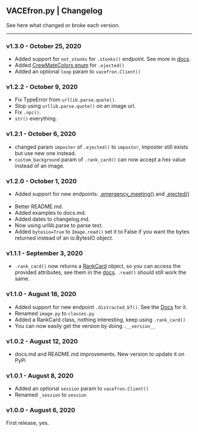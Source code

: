 ## VACEfron.py | Changelog
See here what changed or broke each version.

---

### v1.3.0 - October 25, 2020
- Added support for `not_stonks` for `.stonks()` endpoint. See more in [docs](docs.md#await-vac_apistonksuser-not_stonks).
- Added [CrewMateColors enum](docs.md#crewmatecolors) for `.ejected()`
- Added an optional `loop` param to `vacefron.Client()`

### v1.2.2 - October 9, 2020
- Fix TypeError from `urllib.parse.quote()`.
- Stop using `urllib.parse.quote()` on an image url.
- Fix `.npc()`.
- `str()` everything.

### v1.2.1 - October 6, 2020
- changed param `imposter` of `.ejected()` to `impostor`, imposter still exists but use new one instead.
- `custom_background` param of `.rank_card()`  can now accept a hex value instead of an image.

### v1.2.0 - October 1, 2020
- Added support for new endpoints: 
        [.emergency_meeting()](docs.md#await-vac_apiemergency_meetingtext) and
        [.ejected()](docs.md#await-alex_apiejectedname-crewmate-impostor) .
- Better README.md.
- Added examples to docs.md.
- Added dates to changelog.md.
- Now using urllib.parse to parse text.
- Added `bytesio=True` to `Image.read()` set it to False if you want the bytes returned instead of an io.BytesIO object.

### v1.1.1 - September 3, 2020
- `.rank_card()` now returns a [RankCard](docs.md#rankcard) object, so you can access the provided attributes, see
 them in the [docs](docs.md). `.read()` should still work the same.

### v1.1.0 - August 18, 2020
- Added support for new endpoint `.distracted_bf()`. See the [Docs](docs.md#await-vac_apidistracted_bfboyfriend-girlfriend-woman) for it.
- Renamed `image.py` to `classes.py`
- Added a RankCard class, nothing interesting, keep using `.rank_card()`
- You can now easily get the version by doing `.__version__`

### v1.0.2 - August 12, 2020
- docs.md and README.md improvements. New version to update it on PyPi

### v1.0.1 - August 8, 2020
- Added an optional `session` param to `vacefron.Client()`
- Renamed `_session` to `session`

### v1.0.0 - August 6, 2020
First release, yes.